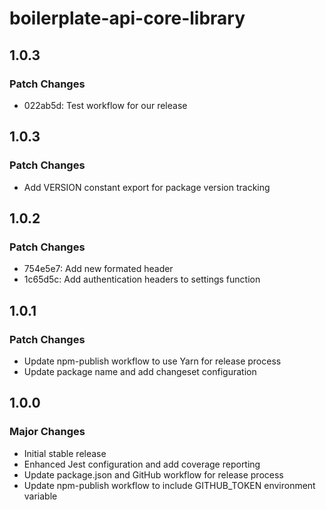 # boilerplate-api-core-library

## 1.0.3

### Patch Changes

- 022ab5d: Test workflow for our release

## 1.0.3

### Patch Changes

- Add VERSION constant export for package version tracking

## 1.0.2

### Patch Changes

- 754e5e7: Add new formated header
- 1c65d5c: Add authentication headers to settings function

## 1.0.1

### Patch Changes

- Update npm-publish workflow to use Yarn for release process
- Update package name and add changeset configuration

## 1.0.0

### Major Changes

- Initial stable release
- Enhanced Jest configuration and add coverage reporting
- Update package.json and GitHub workflow for release process
- Update npm-publish workflow to include GITHUB_TOKEN environment variable
